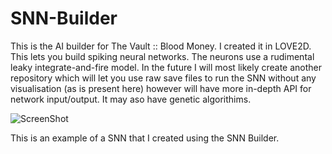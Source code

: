# SNN-Builder
This is the AI builder for The Vault :: Blood Money. I created it in LOVE2D. This lets you build spiking neural networks. The neurons use a rudimental leaky integrate-and-fire model. In the future I will most likely create another repository which will let you use raw save files to run the SNN without any visualisation (as is present here) however will have more in-depth API for network input/output. It may aso have genetic algorithims.

![ScreenShot](https://raw.githubusercontent.com/WaffloidRBX/SNN-Builder/master/example2.png)

This is an example of a SNN that I created using the SNN Builder.
